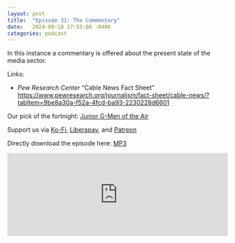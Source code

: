 ```yaml
---
layout: post
title:  "Episode 31: The Commentary"
date:   2024-08-18 17:55:00 -0400
categories: podcast
---
```

In this instance a commentary is offered about the present state of the media sector.

Links:  

+ *Pew Research Center* “Cable News Fact Sheet” <https://www.pewresearch.org/journalism/fact-sheet/cable-news/?tabItem=9be8a30a-f52a-4fcd-ba93-2230228d6601>  

Our  pick of the fortnight: [Junior G-Men of the Air](https://tubitv.com/series/300005425/junior-g-men-of-the-air?autoplay=false)  

Support us via [Ko-Fi](https://ko-fi.com/smkellat), [Liberapay](https://liberapay.com/smkellat), and [Patreon](https://patreon.com/erielookingproductions)  

Directly download the episode here: [MP3](https://open.acast.com/public/streams/6410a80dec813e00110faed2/episodes/66c26a25d357bd132f779476.mp3)

<iframe src="https://embed.acast.com/6410a80dec813e00110faed2/66c26a25d357bd132f779476?font-family=Raleway&font-src=https%3A%2F%2Ffonts.googleapis.com%2Fcss%3Ffamily%3DRaleway" frameBorder="0" width="100%" height="190px"></iframe>
